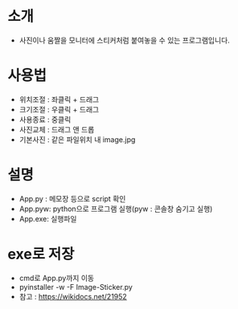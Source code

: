 # 소개
- 사진이나 움짤을 모니터에 스티커처럼 붙여놓을 수 있는 프로그램입니다.


# 사용법 
- 위치조절 : 좌클릭 + 드래그
- 크기조절 : 우클릭 + 드래그
- 사용종료 : 중클릭
- 사진교체 : 드래그 앤 드롭
- 기본사진 : 같은 파일위치 내 image.jpg

# 설명 
- App.py : 메모장 등으로 script 확인
- App.pyw: python으로 프로그램 실행(pyw : 콘솔창 숨기고 실행)
- App.exe: 실행파일

# exe로 저장 
- cmd로 App.py까지 이동
- pyinstaller -w -F Image-Sticker.py
- 참고 : https://wikidocs.net/21952